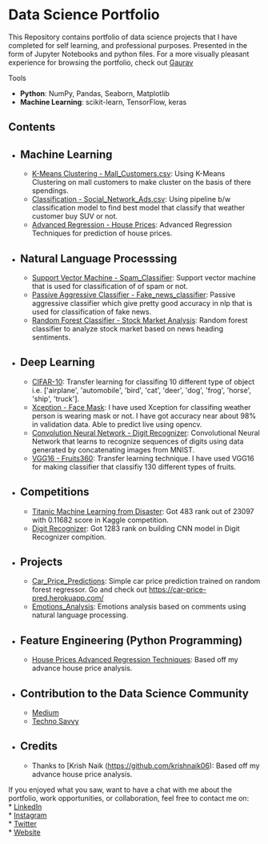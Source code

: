 # Data Science Portfolio
This Repository contains portfolio of data science projects that I have completed for self learning, and professional purposes. 
Presented in the form of Jupyter Notebooks and python files.
For a more visually pleasant experience for browsing the portfolio, check out [Gaurav](https://gauravrajwada.github.io/Protfolio/)

Tools
  - **Python**: NumPy, Pandas, Seaborn, Matplotlib
  - **Machine Learning**: scikit-learn, TensorFlow, keras

## Contents
- ## Machine Learning
    - [K-Means Clustering - Mall_Customers.csv](https://github.com/GauravRajwada/Data-Science/blob/master/K-means_Clustering.ipynb): Using K-Means Clustering on mall customers to make cluster on the basis of there spendings.
     - [Classification - Social_Network_Ads.csv](https://github.com/GauravRajwada/Data-Science/blob/master/Classification%20Model/Classification%20Using%20Pipeline%20.ipynb): Using pipeline b/w classification model to find best model that classify that weather customer buy SUV or not.
     - [Advanced Regression - House Prices](https://github.com/GauravRajwada/Data-Science/blob/master/House%20Prices%20Advanced%20Regression%20Techniques/Model%201.ipynb): Advanced Regression Techniques for prediction of house prices.
  
- ## Natural Language Processsing
    - [Support Vector Machine - Spam_Classifier](https://github.com/GauravRajwada/Data-Science/blob/master/Natural%20Language%20Process/Spam_Classifier.ipynb): Support vector machine that is used for classification of of spam or not. 
    - [Passive Aggressive Classifier - Fake_news_classifier](https://github.com/GauravRajwada/Data-Science/blob/master/Natural%20Language%20Process/Fake_News_Classifier.ipynb):  Passive aggressive classifier which give pretty good accuracy in nlp that is used for classification of fake news. 
    - [Random Forest Classifier - Stock Market Analysis](https://github.com/GauravRajwada/Data-Science/blob/master/Natural%20Language%20Process/Stock_Market_Analysis_based_on_sentiments%20.ipynb): Random forest classifier to analyze stock market based on news heading sentiments.
  
- ## Deep Learning
    - [CIFAR-10](https://github.com/GauravRajwada/cifar-10): Transfer learning for classifing 10 different type of object i.e. ['airplane', 'automobile', 'bird', 'cat', 'deer', 'dog', 'frog', 'horse', 'ship', 'truck'].
    - [Xception - Face Mask](https://github.com/GauravRajwada/face-mask-detection): I have used Xception for classifing weather person is wearing mask or not. I have got accuracy near about 98% in validation data. Able to predict live using opencv.
    - [Convolution Neural Network - Digit Recognizer](https://github.com/GauravRajwada/Data-Science/blob/master/DigitRecognizer%20CNN.ipynb): Convolutional Neural Network that learns to recognize sequences of digits using data generated by concatenating images from MNIST.
    - [VGG16 - Fruits360](https://github.com/GauravRajwada/fruits360): Transfer learning technique. I have used VGG16 for making classifier that classifiy 130 different types of fruits.
    
- ## Competitions
    - [Titanic Machine Learning from Disaster](https://drive.google.com/file/d/1JUH3fZ5mAQlufEHtHyDzusHI3xwAekYi/view?usp=sharing): Got 483 rank out of 23097 with 0.11682 score in Kaggle competition.
    - [Digit Recognizer](https://drive.google.com/file/d/1JRF697fUcbvHWX0ShHLd0IEA4Vjr1Luw/view?usp=sharing): Got 1283 rank on building CNN model in Digit Recognizer compition.

- ## Projects
    - [Car_Price_Predictions](https://github.com/GauravRajwada/car-price-prediction): Simple car price prediction trained on random forest regressor. Go and check out https://car-price-pred.herokuapp.com/
    - [Emotions_Analysis](https://github.com/GauravRajwada/emotions-analysis): Emotions analysis based on comments using natural language processing.

- ## Feature Engineering (Python Programming)
    - [House Prices Advanced Regression Techniques](https://github.com/GauravRajwada/Data-Science/blob/master/House%20Prices%20Advanced%20Regression%20Techniques/PreProcessing%20Test.ipynb): Based off my advance house price analysis.

- ## Contribution to the Data Science Community 
    - [Medium](https://medium.com/@sintg1999?source=post_page-----8ccd3fb260c2----------------------)
    - [Techno Savvy](https://technosavvy2020.blogspot.com/)

- ## Credits
    - Thanks to [Krish Naik (https://github.com/krishnaik06): Based off my advance house price analysis.

If you enjoyed what you saw, want to have a chat with me about the portfolio, work opportunities, or collaboration, feel free to contact me on:<br>
     * [LinkedIn](https://www.linkedin.com/in/gaurav-singh-b90369191/) <br>
     * [Instagram](https://www.instagram.com/gauravrajwada/) <br>
     * [Twitter](https://twitter.com/GauravRajwada) <br>
     * [Website](https://gauravrajwada.github.io/Protfolio/)<br>
